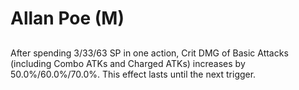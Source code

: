 # Allan Poe (M)

## 

After spending 3/33/63 SP in one action, Crit DMG of Basic Attacks (including Combo ATKs and Charged ATKs) increases by 50.0%/60.0%/70.0%. This effect lasts until the next trigger.